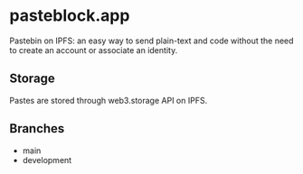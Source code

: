# pasteblock.app

Pastebin on IPFS: an easy way to send plain-text and code without the need to create an account or associate an identity.

## Storage

Pastes are stored through web3.storage API on IPFS.

## Branches

- main
- development